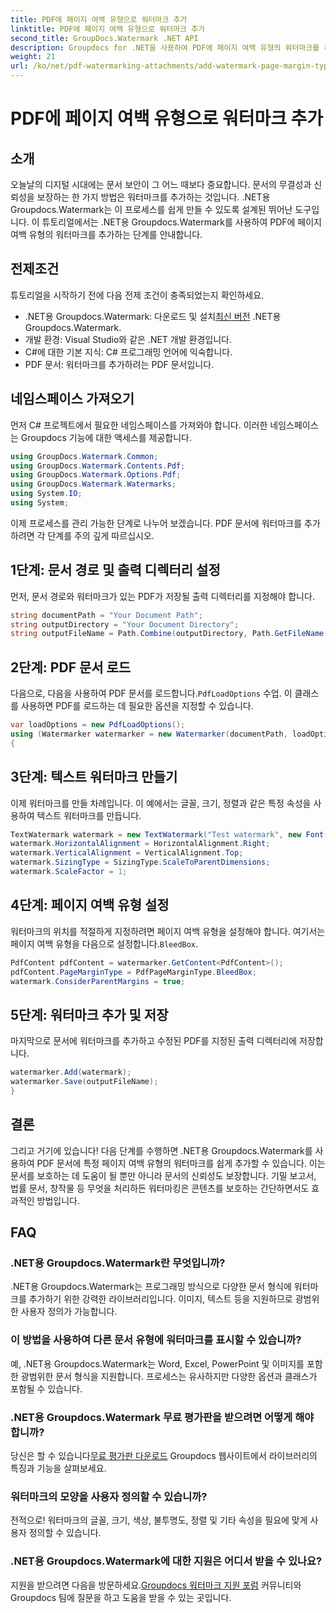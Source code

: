 ```yaml
---
title: PDF에 페이지 여백 유형으로 워터마크 추가
linktitle: PDF에 페이지 여백 유형으로 워터마크 추가
second_title: GroupDocs.Watermark .NET API
description: Groupdocs for .NET을 사용하여 PDF에 페이지 여백 유형의 워터마크를 추가하는 방법을 알아보세요. 문서를 손쉽게 보호하세요.
weight: 21
url: /ko/net/pdf-watermarking-attachments/add-watermark-page-margin-type-pdf/
---
```


# PDF에 페이지 여백 유형으로 워터마크 추가

## 소개
오늘날의 디지털 시대에는 문서 보안이 그 어느 때보다 중요합니다. 문서의 무결성과 신뢰성을 보장하는 한 가지 방법은 워터마크를 추가하는 것입니다. .NET용 Groupdocs.Watermark는 이 프로세스를 쉽게 만들 수 있도록 설계된 뛰어난 도구입니다. 이 튜토리얼에서는 .NET용 Groupdocs.Watermark를 사용하여 PDF에 페이지 여백 유형의 워터마크를 추가하는 단계를 안내합니다.
## 전제조건
튜토리얼을 시작하기 전에 다음 전제 조건이 충족되었는지 확인하세요.
-  .NET용 Groupdocs.Watermark: 다운로드 및 설치[최신 버전](https://releases.groupdocs.com/Watermark/net/) .NET용 Groupdocs.Watermark.
- 개발 환경: Visual Studio와 같은 .NET 개발 환경입니다.
- C#에 대한 기본 지식: C# 프로그래밍 언어에 익숙합니다.
- PDF 문서: 워터마크를 추가하려는 PDF 문서입니다.
## 네임스페이스 가져오기
먼저 C# 프로젝트에서 필요한 네임스페이스를 가져와야 합니다. 이러한 네임스페이스는 Groupdocs 기능에 대한 액세스를 제공합니다.
```csharp
using GroupDocs.Watermark.Common;
using GroupDocs.Watermark.Contents.Pdf;
using GroupDocs.Watermark.Options.Pdf;
using GroupDocs.Watermark.Watermarks;
using System.IO;
using System;
```
이제 프로세스를 관리 가능한 단계로 나누어 보겠습니다. PDF 문서에 워터마크를 추가하려면 각 단계를 주의 깊게 따르십시오.
## 1단계: 문서 경로 및 출력 디렉터리 설정
먼저, 문서 경로와 워터마크가 있는 PDF가 저장될 출력 디렉터리를 지정해야 합니다.
```csharp
string documentPath = "Your Document Path";
string outputDirectory = "Your Document Directory";
string outputFileName = Path.Combine(outputDirectory, Path.GetFileName(documentPath));
```
## 2단계: PDF 문서 로드
 다음으로, 다음을 사용하여 PDF 문서를 로드합니다.`PdfLoadOptions` 수업. 이 클래스를 사용하면 PDF를 로드하는 데 필요한 옵션을 지정할 수 있습니다.
```csharp
var loadOptions = new PdfLoadOptions();
using (Watermarker watermarker = new Watermarker(documentPath, loadOptions))
{
```
## 3단계: 텍스트 워터마크 만들기
이제 워터마크를 만들 차례입니다. 이 예에서는 글꼴, 크기, 정렬과 같은 특정 속성을 사용하여 텍스트 워터마크를 만듭니다.
```csharp
TextWatermark watermark = new TextWatermark("Test watermark", new Font("Arial", 42));
watermark.HorizontalAlignment = HorizontalAlignment.Right;
watermark.VerticalAlignment = VerticalAlignment.Top;
watermark.SizingType = SizingType.ScaleToParentDimensions;
watermark.ScaleFactor = 1;
```
## 4단계: 페이지 여백 유형 설정
 워터마크의 위치를 적절하게 지정하려면 페이지 여백 유형을 설정해야 합니다. 여기서는 페이지 여백 유형을 다음으로 설정합니다.`BleedBox`.
```csharp
PdfContent pdfContent = watermarker.GetContent<PdfContent>();
pdfContent.PageMarginType = PdfPageMarginType.BleedBox;
watermark.ConsiderParentMargins = true;
```
## 5단계: 워터마크 추가 및 저장
마지막으로 문서에 워터마크를 추가하고 수정된 PDF를 지정된 출력 디렉터리에 저장합니다.
```csharp
watermarker.Add(watermark);
watermarker.Save(outputFileName);
}
```
## 결론
그리고 거기에 있습니다! 다음 단계를 수행하면 .NET용 Groupdocs.Watermark를 사용하여 PDF 문서에 특정 페이지 여백 유형의 워터마크를 쉽게 추가할 수 있습니다. 이는 문서를 보호하는 데 도움이 될 뿐만 아니라 문서의 신뢰성도 보장합니다. 기밀 보고서, 법률 문서, 창작물 등 무엇을 처리하든 워터마킹은 콘텐츠를 보호하는 간단하면서도 효과적인 방법입니다.
## FAQ
### .NET용 Groupdocs.Watermark란 무엇입니까?
.NET용 Groupdocs.Watermark는 프로그래밍 방식으로 다양한 문서 형식에 워터마크를 추가하기 위한 강력한 라이브러리입니다. 이미지, 텍스트 등을 지원하므로 광범위한 사용자 정의가 가능합니다.
### 이 방법을 사용하여 다른 문서 유형에 워터마크를 표시할 수 있습니까?
예, .NET용 Groupdocs.Watermark는 Word, Excel, PowerPoint 및 이미지를 포함한 광범위한 문서 형식을 지원합니다. 프로세스는 유사하지만 다양한 옵션과 클래스가 포함될 수 있습니다.
### .NET용 Groupdocs.Watermark 무료 평가판을 받으려면 어떻게 해야 합니까?
 당신은 할 수 있습니다[무료 평가판 다운로드](https://releases.groupdocs.com/) Groupdocs 웹사이트에서 라이브러리의 특징과 기능을 살펴보세요.
### 워터마크의 모양을 사용자 정의할 수 있습니까?
전적으로! 워터마크의 글꼴, 크기, 색상, 불투명도, 정렬 및 기타 속성을 필요에 맞게 사용자 정의할 수 있습니다.
### .NET용 Groupdocs.Watermark에 대한 지원은 어디서 받을 수 있나요?
 지원을 받으려면 다음을 방문하세요.[Groupdocs 워터마크 지원 포럼](https://forum.groupdocs.com/c/watermark/19) 커뮤니티와 Groupdocs 팀에 질문을 하고 도움을 받을 수 있는 곳입니다.